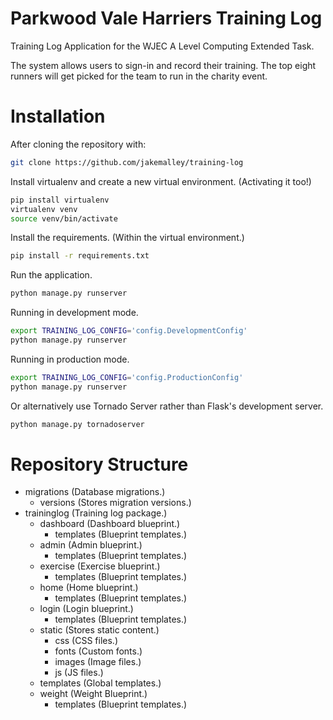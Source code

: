 Parkwood Vale Harriers Training Log
===================================

Training Log Application for the WJEC A Level Computing Extended Task.

The system allows users to sign-in and record their training. The top eight runners will get picked for the team to run in the charity event.

# Installation

After cloning the repository with: 
```bash
git clone https://github.com/jakemalley/training-log
```

Install virtualenv and create a new virtual environment. (Activating it too!)
```bash
pip install virtualenv 
virtualenv venv
source venv/bin/activate
```

Install the requirements. (Within the virtual environment.)
```bash
pip install -r requirements.txt
```

Run the application.
```bash
python manage.py runserver
```

Running in development mode.
```bash
export TRAINING_LOG_CONFIG='config.DevelopmentConfig'
python manage.py runserver
```

Running in production mode.
```bash
export TRAINING_LOG_CONFIG='config.ProductionConfig'
python manage.py runserver
```
Or alternatively use Tornado Server rather than Flask's development server.
```bash
python manage.py tornadoserver
```

# Repository Structure

- migrations                 (Database migrations.)
   - versions                (Stores migration versions.)
- traininglog                (Training log package.)
   - dashboard               (Dashboard blueprint.)
      - templates            (Blueprint templates.)
   - admin                   (Admin blueprint.)
      - templates            (Blueprint templates.)
   - exercise                (Exercise blueprint.)
      - templates            (Blueprint templates.)
   - home                    (Home blueprint.)
      - templates            (Blueprint templates.)
   - login                   (Login blueprint.)
      - templates            (Blueprint templates.)
   - static                  (Stores static content.)
      - css                  (CSS files.)
      - fonts                (Custom fonts.)
      - images               (Image files.)
      - js                   (JS files.)
   - templates               (Global templates.)
   - weight                  (Weight Blueprint.)
      - templates            (Blueprint templates.)

